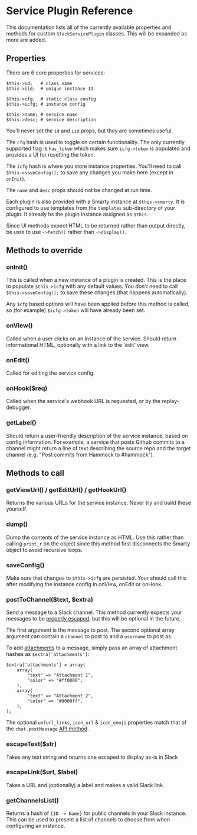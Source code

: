 # Service Plugin Reference

This documentation lists all of the currently available properties and methods
for custom `SlackServicePlugin` classes. This will be expanded as more are added.


## Properties

There are 6 core properties for services:

	$this->id;   # class name
	$this->iid;  # unique instance ID 

	$this->cfg;  # static class config
	$this->icfg; # instance config

	$this->name; # service name
	$this->desc; # service description

You'll never set the `id` and `iid` props, but they are sometimes useful.

The `cfg` hash is used to toggle on certain functionality. The only currently
supported flag is `has_token` which makes sure `icfg->token` is populated and
provides a UI for resetting the token.

The `icfg` hash is where you store instance properties. You'll need to call
`$this->saveConfig();` to save any changes you make here (except in `onInit`).

The `name` and `desc` props should not be changed at run time.

Each plugin is also provided with a Smarty instance at `$this->smarty`. It is 
configured to use templates from the `templates` sub-directory of your plugin.
It already hs the plugin instance assigned as `$this`.

Since UI methods expect HTML to be returned rather than output directly, be
usre to use `->fetch()` rather than `->display()`.


## Methods to override

### onInit()

This is called when a new instance of a plugin is created. This is the place to
populate `$this->icfg` with any default values. You _don't_ need to call
`$this->saveConfig();` to save these changes (that happens automatically).

Any `$cfg` based options will have been applied before this method is called,
so (for example) `$icfg->token` will have already been set.

### onView()

Called when a user clicks on an instance of the service. Should return informational
HTML, optionally with a link to the 'edit' view.

### onEdit()

Called for editing the service config.

### onHook($req)

Called when the service's webhook URL is requested, or by the replay-debugger.

### getLabel()

Should return a user-friendly description of the service instance, based on config 
information. For example, a service that posts Github commits to a channel might 
return a line of text describing the source repo and the target channel (e.g. "Post 
commits from Hammock to #hammock").


## Methods to call

### getViewUrl() / getEditUrl() / getHookUrl()

Returns the various URLs for the service instance. Never try and build these yourself.

### dump()

Dump the contents of the service instance as HTML. Use this rather than calling `print_r`
on the object since this method first disconnects the Smarty object to avoid recursive 
loops.

### saveConfig()

Make sure that changes to `$this->icfg` are persisted. Your should call this after 
modifying the instance config in onView, onEdit or onHook.

### postToChannel($text, $extra)

Send a message to a Slack channel. This method currently expects your messages to be 
[properly escaped](https://api.slack.com/docs/formatting), but this will be optional
in the future.

The first argument is the message to post. The second optional array argument can 
contain a `channel` to post to and a `username` to post as.

To add [attachments](https://api.slack.com/docs/attachments) to a message, simply 
pass an array of attachment hashes as `$extra['attachments']`:

	$extra['attachments'] = array(
		array(
			"text" => "Attachment 1",
			"color" => "#ff0000",
		),
		array(
			"text" => "Attachment 2",
			"color" => "#0000ff",
		),
	);

The optional `unfurl_links`, `icon_url` & `icon_emoji` properties match that of the
`chat.postMessage` [API method](https://api.slack.com/methods/chat.postMessage).

### escapeText($str)

Takes any text string and returns one escaped to display as-is in Slack

### escapeLink($url, $label)

Takes a URL and (optionally) a label and makes a valid Slack link.

### getChannelsList()

Returns a hash of `{ID -> Name}` for public channels in your Slack instance. This can
be used to present a list of channels to choose from when configuring an instance.


